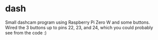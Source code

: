 # dash
Small dashcam program using Raspberry Pi Zero W and some buttons. Wired the 3 buttons up to pins 22, 23, and 24, which you could probably see from the code :)
